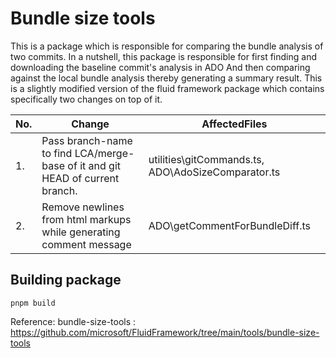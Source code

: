 # Bundle size tools

This is a package which is responsible for comparing the bundle analysis of two commits. In a nutshell, this package is responsible for first finding and downloading the baseline commit's analysis in ADO And then comparing against the local bundle analysis thereby generating a summary result. This is a slightly modified version of the fluid framework package which contains specifically two changes on top of it.

| No. | Change                                                                        | AffectedFiles                                      |
| --- | ----------------------------------------------------------------------------- | -------------------------------------------------- |
| 1.  | Pass branch-name to find LCA/merge-base of it and git HEAD of current branch. | utilities\gitCommands.ts, ADO\AdoSizeComparator.ts |
| 2.  | Remove newlines from html markups while generating comment message            | ADO\getCommentForBundleDiff.ts                     |

## Building package

```
pnpm build
```

Reference:
bundle-size-tools : https://github.com/microsoft/FluidFramework/tree/main/tools/bundle-size-tools
